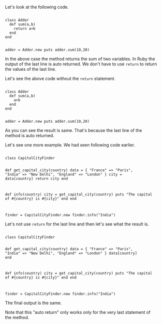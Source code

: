 Let's look at the following code.

<Editor lang="ruby">
<code>
class Adder
  def sum(a,b)
    return a+b
  end
end

adder = Adder.new
puts adder.sum(10,20)
</code>
</Editor>

In the above case the method returns the sum of two variables.
In Ruby the output of the last line is auto returned. We don't have to use
`return` to return the values of the last line.

Let's see the above code without the `return` statement.

<Editor lang="ruby">
<code>
class Adder
  def sum(a,b)
    a+b
  end
end

adder = Adder.new
puts adder.sum(10,20)
</code>
</Editor>

As you can see the result is same. That's because the last line of the method is auto returned.

Let's see one more example. We had seen following code earlier.

<Editor lang="ruby">
<code>
class CapitalCityFinder

  def get_capital_city(country)
    data = { "France" => "Paris", "India" => "New Delhi", "England" => "London" }
    city = data[country]
    return city
  end

  def info(country)
    city = get_capital_city(country)
    puts "The capital of #{country} is #{city}"
  end
end

finder = CapitalCityFinder.new
finder.info("India")
</code>
</Editor>

Let's not use `return` for the last line and then let's see what the result is.


<Editor lang="ruby">
<code>
class CapitalCityFinder

  def get_capital_city(country)
    data = { "France" => "Paris", "India" => "New Delhi", "England" => "London" }
    data[country]
  end

  def info(country)
    city = get_capital_city(country)
    puts "The capital of #{country} is #{city}"
  end
end

finder = CapitalCityFinder.new
finder.info("India")
</code>
</Editor>

The final output is the same.

Note that this "auto return" only works only for the very last statement of the method.